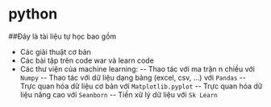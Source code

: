 # python

##Đây là tài liệu tự học bao gồm 
 - Các giải thuật cơ bản
 - Các bài tập trên code war và learn code 
 - Các thư viện của machine learning:
   -- Thao tác với ma trận n chiều với `Numpy`
   -- Thao tác với dữ liệu dạng bảng (excel, csv, ...) với `Pandas`
   -- Trực quan hóa dữ liệu cơ bản với `Matplotlib.pyplot`
   -- Trực quan hóa dữ liệu nâng cao với `Seanborn`
   -- Tiền xữ lý dữ liệu với `Sk Learn`
   
